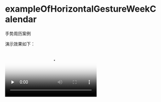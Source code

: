 # exampleOfHorizontalGestureWeekCalendar
手势周历案例

演示效果如下：

<video id="video" controls="" preload="none" poster="封面">
      <source id="mp4" src="https://github.com/kikkichen/exampleOfHorizontalGestureWeekCalendar/screen-20230713-153841~2.mp4" type="video/mp4">
</videos>
